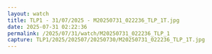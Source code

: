 ```yaml
---
layout: watch
title: TLP1 - 31/07/2025 - M20250731_022236_TLP_1T.jpg
date: 2025-07-31 02:22:36
permalink: /2025/07/31/watch/M20250731_022236_TLP_1
capture: TLP1/2025/202507/20250730/M20250731_022236_TLP_1T.jpg
---
```

